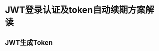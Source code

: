 



#  JWT登录认证及token自动续期方案解读
<!-- 
JWT 登录认证及 token 自动续期方案解读
https://mp.weixin.qq.com/s/9fbBSq_2TzRWUyaBjoopmA
-->

## JWT生成Token  



